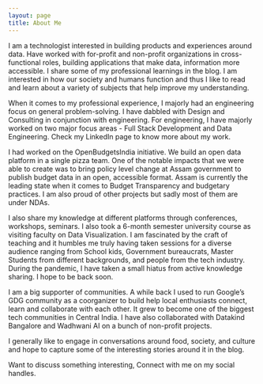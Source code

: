 ```yaml
---
layout: page
title: About Me
---
```


I am a technologist interested in building products and experiences around data. Have worked with for-profit and non-profit organizations in cross-functional roles, building applications that make data, information more accessible. I share some of my professional learnings in the blog. I am interested in how our society and humans function and thus I like to read and learn about a variety of subjects that help improve my understanding.

When it comes to my professional experience, I majorly had an engineering focus on general problem-solving. I have dabbled with Design and Consulting in conjunction with engineering. For engineering, I have majorly worked on two major focus areas - Full Stack Development and Data Engineering. Check my LinkedIn page to know more about my work.

I had worked on the OpenBudgetsIndia initiative. We build an open data platform in a single pizza team. One of the notable impacts that we were able to create was to bring policy level change at Assam government to publish budget data in an open, accessible format. Assam is currently the leading state when it comes to Budget Transparency and budgetary practices. I am also proud of other projects but sadly most of them are under NDAs.

I also share my knowledge at different platforms through conferences, workshops, seminars. I also took a 6-month semester university course as visiting faculty on Data Visualization. I am fascinated by the craft of teaching and it humbles me truly having taken sessions for a diverse audience ranging from School kids, Government bureaucrats, Master Students from different backgrounds, and people from the tech industry. During the pandemic, I have taken a small hiatus from active knowledge sharing. I hope to be back soon.

I am a big supporter of communities. A while back I used to run Google’s GDG community as a coorganizer to build help local enthusiasts connect, learn and collaborate with each other. It grew to become one of the biggest tech communities in Central India. I have also collaborated with Datakind Bangalore and Wadhwani AI on a bunch of non-profit projects.

I generally like to engage in conversations around food, society, and culture and hope to capture some of the interesting stories around it in the blog.

Want to discuss something interesting, Connect with me on my social handles.

<!--
This is where you put the contents of your _About_ page. Like all your pages, it's in [Markdown](https://guides.github.com/features/mastering-markdown/) format.

This website is powered by **[fastpages](https://github.com/fastai/fastpages)** [^1].

[^1]: a blogging platform that natively supports Jupyter notebooks in addition to other formats. -->
